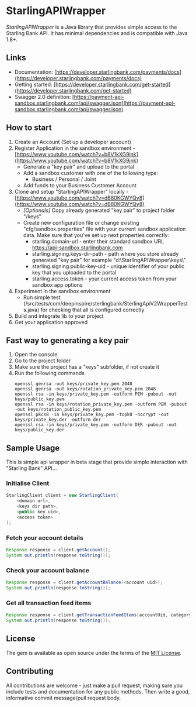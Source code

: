 # StarlingAPIWrapper
*StarlingAPIWrapper* is a Java library that provides simple access to the Starling Bank API.
It has minimal dependencies and is compatible with Java 1.8+.

## Links
* Documentation: [https://developer.starlingbank.com/payments/docs](https://developer.starlingbank.com/payments/docs)
* Getting started: [https://developer.starlingbank.com/get-started](https://developer.starlingbank.com/get-started)
* Swagger 2.0 definition: [https://payment-api-sandbox.starlingbank.com/api/swagger.json](https://payment-api-sandbox.starlingbank.com/api/swagger.json)

## How to start
1. Create an Account (Set up a developer account)
2. Register Application in the sandbox environment - [https://www.youtube.com/watch?v=b8V1kXG9jnk](https://www.youtube.com/watch?v=b8V1kXG9jnk)
   - Generate a "key pair" and upload to the portal
   - Add a sandbox customer with one of the following type:
     - Business / Personal / Joint
   - Add funds to your Business Customer Account
3. Clone and setup "StarlingAPIWrapper" locally - [https://www.youtube.com/watch?v=dB80KGWYQy8](https://www.youtube.com/watch?v=dB80KGWYQy8)
   - *[Optionals]* Copy already generated "key pair" to project folder "/keys"
   - Create new configuration file or change existing "cfg/sandbox.properties" file with your current sandbox application data.
     Make sure that you've set up next properties correctly:
     - starling.domain-url - enter their standard sandbox URL [https://api-sandbox.starlingbank.com
](https://api-sandbox.starlingbank.com
)
     - starling.signing.keys-dir-path - path where you store already generated "key pair" for example "d:\\StarlingAPIWrapper\\keys\\"
     - starling.signing.public-key-uid - unique identifier of your public key that you uploaded to the portal
     - starling.access.token - your current access token from your sandbox app options
4. Experiment in the sandbox environment
   - Run simple test (/src/tests/com/deepinspire/sterlingbank/SterlingApiV2WrapperTests.java) for checking that all is configured correctly
5. Build and integrate lib to your project
6. Get your application approved

## Fast way to generating a key pair
1. Open the console
2. Go to the project folder
3. Make sure the project has a "keys" subfolder, if not create it
4. Run the following commands
   ```
   openssl genrsa -out keys/private_key.pem 2048
   openssl genrsa -out keys/rotation_private_key.pem 2048
   openssl rsa -in keys/private_key.pem -outform PEM -pubout -out keys/public_key.pem
   openssl rsa -in keys/rotation_private_key.pem -outform PEM -pubout -out keys/rotation_public_key.pem
   openssl pkcs8 -in keys/private_key.pem -topk8 -nocrypt -out keys/private_key.der -outform der
   openssl rsa -in keys/private_key.pem -outform DER -pubout -out keys/public_key.der
   ```

## Sample Usage
This is simple api wrapper in beta stage that provide simple interaction with "Starling Bank" API...

### Initialise Client
```java
StarlingClient client = new StarlingClient(
    <domain url>,
    <keys dir path>,
    <public key uid>,
    <access token>
);
```

### Fetch your account details
```java
Response response = client.getAccount();
System.out.println(response.toString());
```

### Check your account balance
```java
Response response = client.getAccountBalance(<account uid>);
System.out.println(response.toString());
```

### Get all transaction feed items
```java
Response response = client.getTransactionFeedItems(accountUid, categoryUid);
System.out.println(response.toString());
```

## License
The gem is available as open source under the terms of
the [MIT License](http://opensource.org/licenses/MIT).

## Contributing
All contributions are welcome - just make a pull request, making sure you include tests
and documentation for any public methods. Then write a good, informative commit
message/pull request body.
